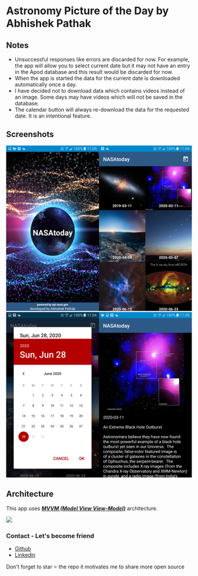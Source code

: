 # Astronomy Picture of the Day by Abhishek Pathak

## Notes

 * Unsuccessful responses like errors are discarded for now. For example, the app will allow you 
   to select current date but it may not have an entry in the Apod database and this result would
   be discarded for now.
 * When the app is started the data for the current date is downloaded automatically once a day.
 * I have decided not to download data which contains videos instead of an image. Some days may
   have videos which will not be saved in the database.
 * The calendar button will always re-download the data for the requested date. It is an 
   intentional feature.

## Screenshots

<img src="https://github.com/cheetahmail007/NASAToday/blob/master/screenshots/1.png" width="50%"><img src="https://github.com/cheetahmail007/NASAToday/blob/master/screenshots/2.png" width="50%">
<img src="https://github.com/cheetahmail007/NASAToday/blob/master/screenshots/3.png" width="50%"><img src="https://github.com/cheetahmail007/NASAToday/blob/master/screenshots/4.png" width="50%">

## Architecture
This app uses [***MVVM (Model View View-Model)***](https://developer.android.com/jetpack/docs/guide#recommended-app-arch) architecture.

![](https://developer.android.com/topic/libraries/architecture/images/final-architecture.png)


### Contact - Let's become friend
- [Github](https://github.com/cheetahmail007)
- [Linkedin](https://www.linkedin.com/in/abhishek-pathak-b735018b/)

<p>
Don't forget to star ⭐ the repo it motivates me to share more open source
</p>